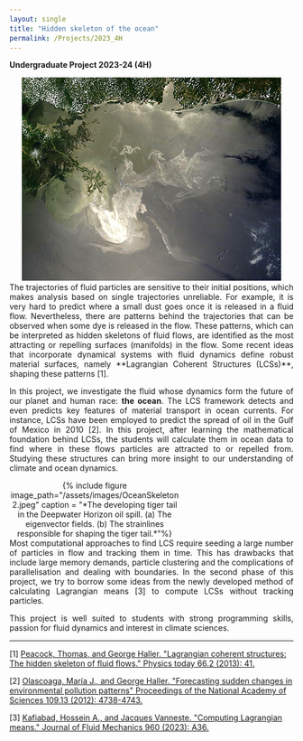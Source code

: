```yaml
---
layout: single
title: "Hidden skeleton of the ocean"
permalink: /Projects/2023_4H
---
```


**Undergraduate Project 2023-24 (4H)** 

<center>
<img src="/assets/images/OceanSkeleton1.jpeg" class="center">
</center>


<div style="text-align: justify">
The trajectories of fluid particles are sensitive to their initial positions,
which makes analysis based on single trajectories unreliable. For example, it is very hard to predict where a small dust goes once it is released in a fluid flow. Nevertheless,
there are patterns behind the trajectories that can be observed when some dye is released in the flow. These patterns, which can be interpreted as hidden skeletons of fluid flows, are identified as the most attracting or repelling surfaces (manifolds) in the flow. Some recent ideas that incorporate dynamical systems with fluid dynamics define robust material surfaces, namely **Lagrangian Coherent Structures (LCSs)**, shaping these patterns [1].

In this project, we investigate the fluid whose dynamics form the future of our planet and human race: **the ocean**. The LCS framework detects and even predicts key features of material transport in ocean currents. For instance, LCSs have been employed to predict the spread of oil in the Gulf of Mexico in 2010 [2]. In this project, after learning the mathematical foundation behind LCSs, the students will calculate them in ocean data to find where in these flows particles are attracted to or repelled from. Studying these structures can bring more insight to our understanding of climate and ocean dynamics. 

</div>


<div style="width:60%;">
<center>
    {% include figure image_path="/assets/images/OceanSkeleton2.jpeg" caption = "*The developing tiger tail in the Deepwater Horizon oil spill. (a) The eigenvector fields. (b) The strainlines responsible for shaping the tiger tail.*"%}
</center>
</div>

<div style="text-align: justify">
Most computational approaches to find LCS require seeding a large number of particles in flow and tracking them in time. This has drawbacks that include large memory demands, particle clustering and the complications of parallelisation and dealing with boundaries. In the second phase of this project, we try to borrow some ideas from the newly developed method of calculating Lagrangian means [3] to compute LCSs without tracking particles.

This project is well suited to students with strong programming skills, passion for fluid dynamics and interest in climate sciences.
</div>


---

[1] [Peacock, Thomas, and George Haller. "Lagrangian coherent structures: The hidden skeleton of fluid flows." Physics today 66.2 (2013): 41.](https://watermark.silverchair.com/41_1_online.pdf?token=AQECAHi208BE49Ooan9kkhW_Ercy7Dm3ZL_9Cf3qfKAc485ysgAAAugwggLkBgkqhkiG9w0BBwagggLVMIIC0QIBADCCAsoGCSqGSIb3DQEHATAeBglghkgBZQMEAS4wEQQMRAa1vSTO5VtUyak8AgEQgIICm7-l-6BOBnp2HXzjwclL1GJQlku4-VQ0SqzQVJBNVRjQzT8Wb1SSw058PyUGPpPmEdo8MYheOGP-pLtRRNuaiyRkw_U2NMtDkAzRswBoJe9YbjkrDqPcjvGd0BNwrHY-UI3wLli3Z0eY4_1UvD8aCzvhWjWRiKwH0R9eMX0Dw1RG43B6uafVAo7kycLVjeO_CGv9GUC7NNm46joL_69cqpbVrfghdqonpYOq5CnWgg_e6Pb_ahlRpXHLHnK8f9i-X2rSJvObInAoQ4XtTZF8oOv0KzUSw2ioDQeHKvKolsH8TzykKq6t5IQiEfvTD2XudI2BFb4LfNX0Dlq8-XpE_6JiXqrzJMHaD8IXgjhmHhp648-a-oiJOgD3QGS4-wSRLOFDI9pMu9Jg75is6h3142f-NuZptWfWfhgXESOp608BT4tvaYNsaLexH-xskkMlNiMGXIWvKU6MP5IUFDyiR4iaFH_63c-LfZhOSIV4QCDyhjK9T21_76moj79QLgEbcm5WD688lt1MrPBlC2VVzbf21J2eojS6EZ-bLnNWeDQ0qLthXmKOiGi0Mf-2bQ1HpCU8qTuKYu8p0VCg_eCqmxuIJgr9aFp-U-Y2ekKpDiyrgmRdnv5evcGGFv7CZQ_TkAk79TCyQVuCAzmNkdHcB6WoLJr5pEGqq3-jCcRAziv0K2O46zMljahveVCPaqAdUEaows2_xQ0khdhaVwkwKLt3e3TWLfZielkqIdBKJlr-IsvGBaeAl4uIbfD1h7-6VcmHeu32ol0osp5rRXuTqvCExdr2hmNN0-tWsLCkZxKZobGDgtw-N6CR7ma_ZXCVliBNGBPyudjYGOxlhrw3G4pxRMGFGfTfX11Ji1If7Rjpru2O_nkxMxHkTn0)

[2] [Olascoaga, María J., and George Haller. "Forecasting sudden changes in environmental pollution patterns" Proceedings of the National Academy of Sciences 109.13 (2012): 4738-4743.](https://www.pnas.org/doi/epdf/10.1073/pnas.1118574109)

[3] [Kafiabad, Hossein A., and Jacques Vanneste. "Computing Lagrangian means." Journal of Fluid Mechanics 960 (2023): A36.](https://www.cambridge.org/core/services/aop-cambridge-core/content/view/4EC3DDD20C017D5363DD6BA4E9F3831F/S0022112023002288a_hi.pdf/computing-lagrangian-means.pdf)

